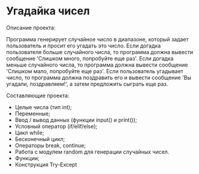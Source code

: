 # Угадайка чисел

Описание проекта: 

Программа генерирует случайное число в диапазоне, который задает пользователь и просит его угадать это число. Если догадка пользователя больше случайного числа, то программа должна вывести сообщение 'Слишком много, попробуйте еще раз'. Если догадка меньше случайного числа, то программа должна вывести сообщение 'Слишком мало, попробуйте еще раз'. Если пользователь угадывает число, то программа должна поздравить его и вывести сообщение 'Вы угадали, поздравляем!', а затем предложить сыграть еще раз.

Составляющие проекта:
- Целые числа (тип int);
- Переменные;
- Ввод / вывод данных (функции input() и print());
- Условный оператор (if/elif/else);
- Цикл while;
- Бесконечный цикл;
- Операторы break, continue;
- Работа с модулем random для генерации случайных чисел.
- Функции;
- Конструкция Try-Except

